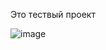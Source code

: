 Это тествый проект

![image](https://github.com/user-attachments/assets/767e318c-90a8-4bcb-9ed6-51f1a341400d)
